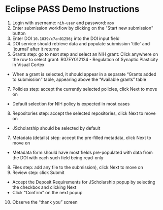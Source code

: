 # Eclipse PASS Demo Instructions

1. Login with username: `nih-user` and password: `moo` 
2. Enter submission workflow by clicking on the "Start new submission" button
3. Enter DOI `10.1039/c7an01256j` into the DOI input field
4. DOI service should retrieve data and populate submission 'title' and 'journal' after it returns
5. Grants step: go to next step and select an NIH grant: Click anywhere on the row to select grant: R07EY012124 - Regulation of Synaptic Plasticity in Visual Cortex
  - When a grant is selected, it should appear in a separate “Grants added to submission” table, appearing above the “Available grants” table
7. Policies step: accept the currently selected policies, click Next to move on
  - Default selection for NIH policy is expected in most cases
8. Repositories step: accept the selected repositories, click Next to move on
  - JScholarship should be selected by default
7. Metadata (details) step: accept the pre-filled metadata, click Next to move on
  - Metadata form should have most fields pre-populated with data from the DOI with each such field being read-only
8. Files step: add any file to the submission), click Next to move on
9. Review step: click Submit
  - Accept the Deposit Requirements for JScholarship popup by selecting the checkbox and clicking Next
  - Click "Confirm" on the next popup
10. Observe the “thank you” screen

